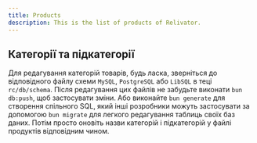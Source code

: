```yaml
---
title: Products
description: This is the list of products of Relivator.
---
```


## Категорії та підкатегорії

Для редагування категорій товарів, будь ласка, зверніться до відповідного файлу схеми `MySQL`, `PostgreSQL` або `LibSQL` в теці `rc/db/schema`.
Після редагування цих файлів не забудьте виконати `bun db:push`, щоб застосувати зміни. Або виконайте `bun generate` для створення спільного SQL, який інші розробники можуть застосувати за допомогою `bun migrate` для легкого редагування таблиць своїх баз даних.
Потім просто оновіть назви категорій і підкатегорій у файлі продуктів відповідним чином.
